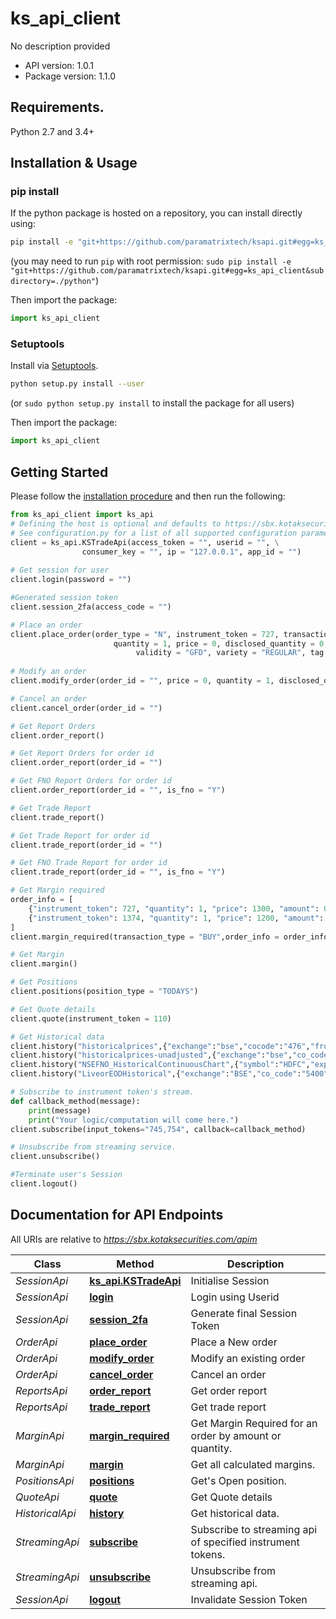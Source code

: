 # ks_api_client
No description provided

- API version: 1.0.1
- Package version: 1.1.0

## Requirements.

Python 2.7 and 3.4+

## Installation & Usage
### pip install

If the python package is hosted on a repository, you can install directly using:

```sh
pip install -e "git+https://github.com/paramatrixtech/ksapi.git#egg=ks_api_client&subdirectory=./python"
```
(you may need to run `pip` with root permission: `sudo pip install -e "git+https://github.com/paramatrixtech/ksapi.git#egg=ks_api_client&subdirectory=./python"`)

Then import the package:
```python
import ks_api_client
```

### Setuptools

Install via [Setuptools](http://pypi.python.org/pypi/setuptools).

```sh
python setup.py install --user
```
(or `sudo python setup.py install` to install the package for all users)

Then import the package:
```python
import ks_api_client
```

## Getting Started

Please follow the [installation procedure](#installation--usage) and then run the following:

```python
from ks_api_client import ks_api
# Defining the host is optional and defaults to https://sbx.kotaksecurities.com/apim
# See configuration.py for a list of all supported configuration parameters.
client = ks_api.KSTradeApi(access_token = "", userid = "", \
                consumer_key = "", ip = "127.0.0.1", app_id = "")
					 
# Get session for user
client.login(password = "")

#Generated session token
client.session_2fa(access_code = "")

# Place an order
client.place_order(order_type = "N", instrument_token = 727, transaction_type = "BUY",\
                       quantity = 1, price = 0, disclosed_quantity = 0, trigger_price = 0,\
                            validity = "GFD", variety = "REGULAR", tag = "string")
						
# Modify an order
client.modify_order(order_id = "", price = 0, quantity = 1, disclosed_quantity = 0, trigger_price = 0, validity = "GFD")

# Cancel an order
client.cancel_order(order_id = "")

# Get Report Orders
client.order_report()

# Get Report Orders for order id
client.order_report(order_id = "")

# Get FNO Report Orders for order id
client.order_report(order_id = "", is_fno = "Y")

# Get Trade Report
client.trade_report()

# Get Trade Report for order id
client.trade_report(order_id = "")

# Get FNO Trade Report for order id
client.trade_report(order_id = "", is_fno = "Y")

# Get Margin required
order_info = [
    {"instrument_token": 727, "quantity": 1, "price": 1300, "amount": 0, "trigger_price": 1190},
    {"instrument_token": 1374, "quantity": 1, "price": 1200, "amount": 0, "trigger_price": 1150}
]
client.margin_required(transaction_type = "BUY",order_info = order_info)

# Get Margin
client.margin()

# Get Positions
client.positions(position_type = "TODAYS")

# Get Quote details
client.quote(instrument_token = 110)

# Get Historical data
client.history("historicalprices",{"exchange":"bse","cocode":"476","fromdate":"01-jan-2014","todate":"08-oct-2015"})
client.history("historicalprices-unadjusted",{"exchange":"bse","co_code":"476","date":"16-Jun-2016"})
client.history("NSEFNO_HistoricalContinuousChart",{"symbol":"HDFC","expiry type": "near"})
client.history("LiveorEODHistorical",{"exchange":"BSE","co_code":"5400","period":"Y","cnt":"3"})

# Subscribe to instrument token's stream.
def callback_method(message):
    print(message)
    print("Your logic/computation will come here.")
client.subscribe(input_tokens="745,754", callback=callback_method)

# Unsubscribe from streaming service.
client.unsubscribe()

#Terminate user's Session
client.logout()
```
## Documentation for API Endpoints

All URIs are relative to *https://sbx.kotaksecurities.com/apim*

Class | Method | Description
------------ | ------------- | -------------
*SessionApi* | [**ks_api.KSTradeApi**](docs/SessionApi.md#session_init) | Initialise Session
*SessionApi* | [**login**](docs/SessionApi.md#login) | Login using Userid
*SessionApi* | [**session_2fa**](docs/SessionApi.md#session_2fa) | Generate final Session Token
*OrderApi* | [**place_order**](docs/OrderApi.md#place_order) | Place a New order
*OrderApi* | [**modify_order**](docs/OrderApi.md#modify_order) | Modify an existing order
*OrderApi* | [**cancel_order**](docs/OrderApi.md#cancel_order) | Cancel an order
*ReportsApi* | [**order_report**](docs/ReportsApi.md#order_report) | Get order report
*ReportsApi* | [**trade_report**](docs/ReportsApi.md#trade_report) | Get trade report
*MarginApi* | [**margin_required**](docs/MarginApi.md#margin_required) | Get Margin Required for an order by amount or quantity.
*MarginApi* | [**margin**](docs/MarginApi.md#margin) | Get all calculated margins.
*PositionsApi* | [**positions**](docs/PositionsApi.md#positions) | Get&#39;s Open position.
*QuoteApi* | [**quote**](docs/QuoteApi.md#quote_details) | Get Quote details
*HistoricalApi* | [**history**](docs/HistoricalApi.md#history) | Get historical data.
*StreamingApi* | [**subscribe**](docs/StreamingApi.md#subscribe) | Subscribe to streaming api of specified instrument tokens.
*StreamingApi* | [**unsubscribe**](docs/StreamingApi.md#unsubscribe) | Unsubscribe from streaming api.
*SessionApi* | [**logout**](docs/SessionApi.md#logout) | Invalidate Session Token


